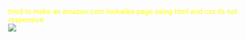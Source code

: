 tried to make an amazon.com lookalike page using html and css its not responsive
<br>
<img src=https://upload.wikimedia.org/wikipedia/commons/thumb/a/a9/Amazon_logo.svg/905px-Amazon_logo.svg.png?20250504041148></img>
<style>
  body{
    text-align:centre;
    color:yellow;
</style>
